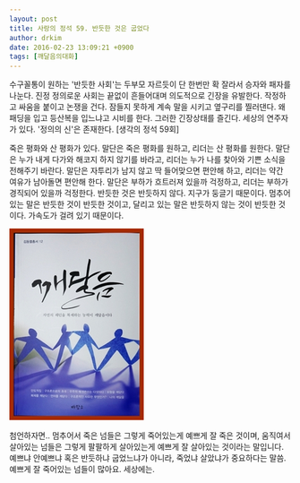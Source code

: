 ```yaml
---
layout: post
title: 사랑의 정석 59. 반듯한 것은 굽었다
author: drkim
date: 2016-02-23 13:09:21 +0900
tags: [깨달음의대화]
---
```

수구꼴통이 원하는 '반듯한 사회'는 두부모 자르듯이 단 한번만 확 잘라서 승자와 패자를 나눈다. 진정 정의로운 사회는 끝없이 흔들어대며 의도적으로 긴장을 유발한다. 작정하고 싸움을 붙이고 논쟁을 건다. 잠들지 못하게 계속 말을 시키고 옆구리를 찔러댄다. 왜 패딩을 입고 등산복을 입느냐고 시비를 한다. 그러한 긴장상태를 즐긴다. 세상의 연주자가 있다. '정의의 신'은 존재한다. [생각의 정석 59회] 

  


죽은 평화와 산 평화가 있다. 말단은 죽은 평화를 원하고, 리더는 산 평화를 원한다. 말단은 누가 내게 다가와 해코지 하지 않기를 바라고, 리더는 누가 나를 찾아와 기쁜 소식을 전해주기 바란다. 말단은 자투리가 남지 않고 딱 들어맞으면 편안해 하고, 리더는 약간 여유가 남아돌면 편안해 한다. 말단은 부하가 흐트러져 있을까 걱정하고, 리더는 부하가 경직되어 있을까 걱정한다. 반듯한 것은 반듯하지 않다. 지구가 둥글기 때문이다. 멈추어 있는 말은 반듯한 것이 반듯한 것이고, 달리고 있는 말은 반듯하지 않는 것이 반듯한 것이다. 가속도가 걸려 있기 때문이다. 

  


![](/files/attach/images/198/081/678/aDSC01523.JPG)

  
 첨언하자면.. 멈추어서 죽은 넘들은 그렇게 죽어있는게 예쁘게 잘 죽은 것이며, 움직여서 살아있는 넘들은 그렇게 팔팔하게 살아있는게 예쁘게 잘 살아있는 것이라는 말입니다. 예쁘냐 안예쁘냐 혹은 반듯하냐 굽었느냐가 아니라, 죽었냐 살았냐가 중요하다는 말씀. 예쁘게 잘 죽어있는 넘들이 많아요. 세상에는.